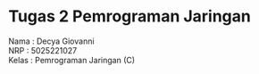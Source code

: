 # Tugas 2 Pemrograman Jaringan

Nama  : Decya Giovanni <br>
NRP   : 5025221027 <br>
Kelas : Pemrograman Jaringan (C)
